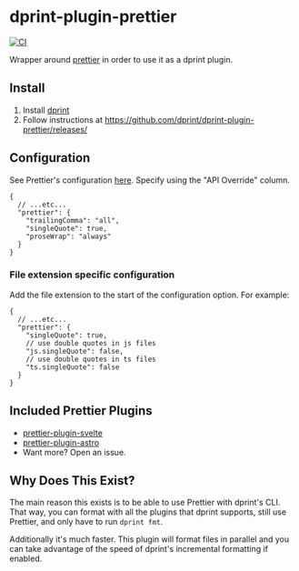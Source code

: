 # dprint-plugin-prettier

[![CI](https://github.com/dprint/dprint-plugin-prettier/workflows/CI/badge.svg)](https://github.com/dprint/dprint-plugin-prettier/actions?query=workflow%3ACI)

Wrapper around [prettier](https://prettier.io/) in order to use it as a dprint plugin.

## Install

1. Install [dprint](https://dprint.dev/install/)
2. Follow instructions at https://github.com/dprint/dprint-plugin-prettier/releases/

## Configuration

See Prettier's configuration [here](https://prettier.io/docs/en/options.html). Specify using the "API Override" column.

```jsonc
{
  // ...etc...
  "prettier": {
    "trailingComma": "all",
    "singleQuote": true,
    "proseWrap": "always"
  }
}
```

### File extension specific configuration

Add the file extension to the start of the configuration option. For example:

```jsonc
{
  // ...etc...
  "prettier": {
    "singleQuote": true,
    // use double quotes in js files
    "js.singleQuote": false,
    // use double quotes in ts files
    "ts.singleQuote": false
  }
}
```

## Included Prettier Plugins

- [prettier-plugin-svelte](https://github.com/sveltejs/prettier-plugin-svelte)
- [prettier-plugin-astro](https://github.com/withastro/prettier-plugin-astro)
- Want more? Open an issue.

## Why Does This Exist?

The main reason this exists is to be able to use Prettier with dprint's CLI. That way, you can format with all the plugins that dprint supports, still use Prettier, and only have to run `dprint fmt`.

Additionally it's much faster. This plugin will format files in parallel and you can take advantage of the speed of dprint's incremental formatting if enabled.

